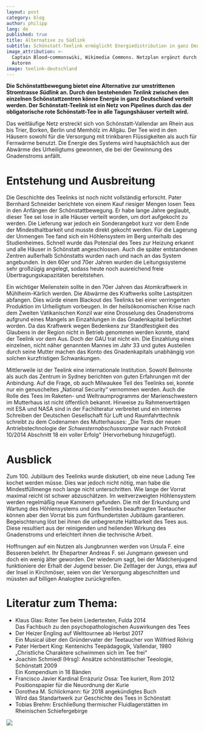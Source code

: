 ```yaml
---
layout: post
category: blog
author: philipp
lang: de
published: true
title: Alternative zu Südlink
subtitle: Schönstatt-Teelink ermöglicht Energiedistribution in ganz Deutschland
image_attribution: >-
  Captain Blood~commonswiki, Wikimedia Commons. Netzplan ergänzt durch die
  Autoren
image: teelink-deutschland
---
```

**Die Schönstattbewegung bietet eine Alternative zur umstrittenen Stromtrasse _Südlink_ an. Durch den bestehenden _Teelink_ zwischen den einzelnen Schönstattzentren könne Energie in ganz Deutschland verteilt werden. Der Schönstatt-Teelink ist ein Netz von Pipelines durch das der obligatorische rote Schönstatt-Tee in alle Tagungshäuser verteilt wird.**

Das weitläufige Netz erstreckt sich von Schönstatt-Vallendar am Rhein aus bis Trier, Borken, Berlin und Memhölz im Allgäu. Der Tee wird in den Häusern sowohl für die Versorgung mit trinkbaren Flüssigkeiten als auch für Fernwärme benutzt. Die Energie des Systems wird hauptsächlich aus der Abwärme des Urheiligtums gewonnen, die bei der Gewinnung des Gnadenstroms anfällt.

# Entstehung und Ausbreitung

Die Geschichte des Teelinks ist noch nicht vollständig erforscht. Pater Bernhard Schneider berichtete von einem Kauf riesiger Mengen losen Tees in den Anfängen der Schönstattbewegung. Er habe lange Jahre geglaubt, dieser Tee sei lose in alle Häuser verteilt worden, um dort aufgekocht zu werden. Die Lieferung war jedoch ein Sonderangebot kurz vor dem Ende der Mindesthaltbarkeit und musste direkt gekocht werden. Für die Lagerung der Unmengen Tee fand sich ein Höhlensystem im Berg unterhalb des Studienheimes. Schnell wurde das Potenzial des Tees zur Heizung erkannt und alle Häuser in Schönstatt angeschlossen. Auch die später entstandenen Zentren außerhalb Schönstatts wurden nach und nach an das System angebunden. In den 60er und 70er Jahren wurden die Leitungssysteme sehr großzügig angelegt, sodass heute noch ausreichend freie Übertragungskapazitäten bereitstehen.

Ein wichtiger Meilenstein sollte in den 70er Jahren das Atomkraftwerk in Mühlheim-Kärlich werden. Die Abwärme des Kraftwerks sollte Lastspitzen abfangen. Dies würde einem Blackout des Teelinks bei einer verringerten Produktion im Urheiligtum vorbeugen. In der heilsökonomischen Krise nach dem Zweiten Vatikanischen Konzil war eine Drosselung des Gnadenstroms aufgrund eines Mangels an Einzahlungen in das Gnadenkapital befürchtet worden. Da das Kraftwerk wegen Bedenkens zur Standfestigkeit des Glaubens in der Region nicht in Betrieb genommen werden konnte, stand der Teelink vor dem Aus. Doch der GAU trat nicht ein. Die Einzahlung eines einzelnen, nicht näher genannten Mannes im Jahr 33 und gutes Austeilen durch seine Mutter machen das Konto des Gnadenkapitals unabhängig von solchen kurzfristigen Schwankungen.

Mittlerweile ist der Teelink eine internationale Institution. Sowohl Belmonte als auch das Zentrum in Sydney berichten von guten Erfahrungen mit der Anbindung. Auf die Frage, ob auch Milwaukee Teil des Teelinks sei, konnte nur ein genuscheltes „National Security“ vernommen werden. Auch die Rolle des Tees im Raketen- und Weltraumprogramms der Marienschwestern im Mutterhaus ist nicht öffentlich bekannt. Hinweise zu Rahmenverträgen mit ESA und NASA sind in der Fachliteratur verbreitet und ein internes Schreiben der Deutschen Gesellschaft für Luft und Raumfahrttechnik schreibt zu dem Codenamen des Mutterhauses: „Die Tests der neuen Antriebstechnologie der _Schwesternabschussrampe_ war nach Protokoll 10/2014 Abschnitt 18 ein voller Erfolg“ (Hervorhebung hinzugefügt).

# Ausblick

Zum 100. Jubiläum des Teelinks wurde diskutiert, ob eine neue Ladung Tee kochet werden müsse. Dies war jedoch nicht nötig, man habe die Mindestfüllmenge noch lange nicht unterschritten. Wie lange der Vorrat maximal reicht ist schwer abzuschätzen. Im weitverzweigten Höhlensystem werden regelmäßig neue Kammern gefunden. Die mit der Erkundung und Wartung des Höhlensystems und des Teelinks beauftragten Teetaucher können aber den Vorrat bis zum fünfhundertsten Jubiläum garantieren. Begeischterung löst bei ihnen die unbegrenzte Haltbarkeit des Tees aus. Diese resultiert aus der reinigenden und heilenden Wirkung des Gnadenstroms und erleichtert ihnen die technische Arbeit.

Hoffnungen auf ein Nutzen als Jungbrunnen werden von Ursula F. eine Besseren belehrt. Ihr Ehepartner Andreas F. sei Jungmann gewesen und doch ein wenig älter geworden. Der wiederum sagt, bei der Mädchenjugend funktioniere der Erhalt der Jugend besser. Die Zeltlager der Jungs, etwa auf der Insel in Kirchmöser, seien von der Versorgung abgeschnitten und müssten auf billigen Analogtee zurückgreifen.

# Literatur zum Thema:

* Klaus Glas: Roter Tee beim Liedertexten, Fulda 2014  
  Das Fachbuch zu den psychopathologischen Auswirkungen des Tees
* Der Heizer Engling auf Welttournee ab Herbst 2017  
  Ein Musical über den Gründervater der Teetaucher von Willfried Röhrig
* Pater Herbert King: Kentenichs Teepädagogik,  Vallendar, 1980  
  „Christliche Charaktere schwimmen sich im Tee frei“
* Joachim Schmiedl (Hrsg): Ansätze schönstättischer Teeologie, Schönstatt 2009  
  Ein Kompendium in 18 Bänden
* Francisco Javier Kardinal Errázuriz Ossa: Tee kuriert, Rom 2012  
  Positionspapier für die Neuordnung der Kurie
* Dorothea M. Schlickmann: für 2018 angekündigtes Buch  
  Wird das Standartwerk zur Geschichte des Tees in Schönstatt
* Tobias Brehm: Erschließung thermischer Fluidlagerstätten im Rheinischen Schiefergebirge

![]({{site.baseurl}}//images/teelink-deutschland_full.png)
